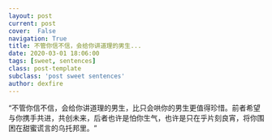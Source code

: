 ```yaml
---
layout: post
current: post
cover:  False
navigation: True
title: 不管你信不信，会给你讲道理的男生...
date: 2020-03-01 18:06:00
tags: [sweet, sentences]
class: post-template
subclass: 'post sweet sentences'
author: dexfire
---
```


“不管你信不信，会给你讲道理的男生，比只会哄你的男生更值得珍惜。前者希望与你携手共进，共创未来，后者也许是怕你生气，也许是只在乎片刻良宵，将你围困在甜蜜谎言的乌托邦里。 ​”
